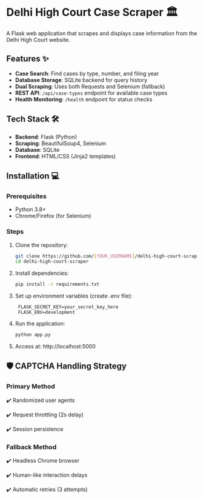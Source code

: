 # Delhi High Court Case Scraper 🏛️

A Flask web application that scrapes and displays case information from the Delhi High Court website.

## Features ✨
- **Case Search**: Find cases by type, number, and filing year
- **Database Storage**: SQLite backend for query history
- **Dual Scraping**: Uses both Requests and Selenium (fallback)
- **REST API**: `/api/case-types` endpoint for available case types
- **Health Monitoring**: `/health` endpoint for status checks

## Tech Stack 🛠️
- **Backend**: Flask (Python)
- **Scraping**: BeautifulSoup4, Selenium
- **Database**: SQLite
- **Frontend**: HTML/CSS (Jinja2 templates)

## Installation 💻

### Prerequisites
- Python 3.8+
- Chrome/Firefox (for Selenium)

### Steps
1. Clone the repository:
   ```bash
   git clone https://github.com/[YOUR_USERNAME]/delhi-high-court-scraper.git
   cd delhi-high-court-scraper

2. Install dependencies:
   ```bash
   pip install -r requirements.txt

3. Set up environment variables (create .env file):
   ```env
    FLASK_SECRET_KEY=your_secret_key_here
    FLASK_ENV=development

4. Run the application:
   ```bash
   python app.py

5. Access at: http://localhost:5000


## 🛡️ CAPTCHA Handling Strategy
### Primary Method

✔️ Randomized user agents

✔️ Request throttling (2s delay)

✔️ Session persistence

### Fallback Method

✔️ Headless Chrome browser

✔️ Human-like interaction delays

✔️ Automatic retries (3 attempts)
